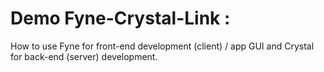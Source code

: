 # Demo Fyne-Crystal-Link : 
How to use Fyne for front-end development (client) / app GUI and Crystal for back-end (server) development.
